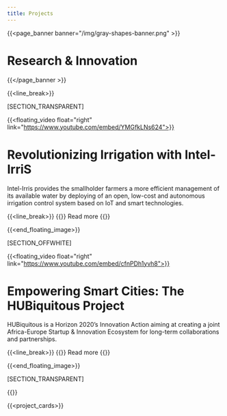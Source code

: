 ```yaml
---
title: Projects
---
```

{{<page_banner banner="/img/gray-shapes-banner.png" >}}
# Research & Innovation
{{</page_banner >}}

{{<line_break>}}

[SECTION_TRANSPARENT]

{{<floating_video float="right" link="https://www.youtube.com/embed/YMGfkLNs624">}}

# Revolutionizing Irrigation with Intel-IrriS

Intel-Irris provides the smallholder farmers a more efficient management of its available water by deploying of an open, low-cost and autonomous irrigation control system based on IoT and smart technologies.

{{<line_break>}}
{{<button-learn-more link="/projects/intel_iris/" color="blm-orange" >}} Read more {{</button-learn-more>}}

{{<end_floating_image>}}

[SECTION_OFFWHITE]

 <!-- {{<floating_image image="/projects/hubiquitous/hubiquitous-custom.webp" float="right" width="650px">}}  -->
{{<floating_video float="right" link="https://www.youtube.com/embed/cfnPDh1yvh8">}}

# Empowering Smart Cities: The HUBiquitous Project
HUBiquitous is a Horizon 2020’s Innovation Action aiming at creating a joint Africa-Europe Startup & Innovation Ecosystem for long-term collaborations and partnerships. 

{{<line_break>}}
{{<button-learn-more link="/projects/hubiquitous/" color="blm-orange" >}} Read more {{</button-learn-more>}}

{{<end_floating_image>}}

[SECTION_TRANSPARENT]

{{<title>}} Our Projects {{</title>}}

{{<project_cards>}}

<!-- {{<subscribe_section>}} -->